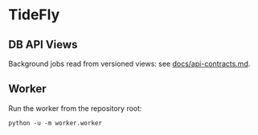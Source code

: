 # TideFly

## DB API Views

Background jobs read from versioned views: see [docs/api-contracts.md](docs/api-contracts.md).

## Worker

Run the worker from the repository root:

```
python -u -m worker.worker
```
